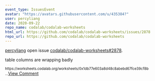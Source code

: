 ```yaml
---
event_type: IssuesEvent
avatar: "https://avatars.githubusercontent.com/u/435384?"
user: percyliang
date: 2020-09-22
repo_name: codalab/codalab-worksheets
html_url: https://github.com/codalab/codalab-worksheets/issues/2878
repo_url: https://github.com/codalab/codalab-worksheets
---
```


<a href='https://github.com/percyliang' target='_blank'>percyliang</a> open issue <a href='https://github.com/codalab/codalab-worksheets/issues/2878' target='_blank'>codalab/codalab-worksheets#2878</a>.

<p>table columns are wrapping badly</p><small>https://worksheets.codalab.org/worksheets/0x1db77e603a8d48c8abebd67fce39cf8b...</small><a href='https://github.com/codalab/codalab-worksheets/issues/2878' target='_blank'>View Comment</a>